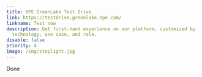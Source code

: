 ```yaml
---
title: HPE GreenLake Test Drive
link: https://testdrive.greenlake.hpe.com/
linkname: Test now
description: Get first-hand experience on our platform, customized by
  technology, use case, and role.
disable: false
priority: 4
image: /img/stoplight.jpg
---
```

Done